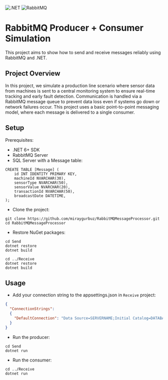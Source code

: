 ![.NET](https://img.shields.io/badge/-.NET-512BD4?style=flat-square&logo=dotnet&logoColor=white)
![RabbitMQ](https://img.shields.io/badge/-RabbitMQ-FF6600?style=flat-square&logo=rabbitmq&logoColor=white)

# RabbitMQ Producer + Consumer Simulation

This project aims to show how to send and receive messages reliably using RabbitMQ and .NET.

## Project Overview

In this project, we simulate a production line scenario where sensor data from machines is sent to a central monitoring system to ensure real-time tracking and early fault detection. Communication is handled via a RabbitMQ message queue to prevent data loss even if systems go down or network failures occur. This project uses a basic point-to-point messaging model, where each message is delivered to a single consumer.

## Setup

Prerequisites:
* .NET 6+ SDK
* RabbitMQ Server
* SQL Server with a Message table:
```
CREATE TABLE [Message] (
    id INT IDENTITY PRIMARY KEY,
    machineId NVARCHAR(30),
    sensorType NVARCHAR(50),
    sensorValue NVARCHAR(20),
    transactionId NVARCHAR(50),
    broadcastDate DATETIME,
);
```

* Clone the project:
```
git clone https://github.com/miraygurbuz/RabbitMQMessageProcessor.git
cd RabbitMQMessageProcessor
```

* Restore NuGet packages:
```
cd Send
dotnet restore
dotnet build
```

```
cd ../Receive
dotnet restore
dotnet build
```
## Usage

* Add your connection string to the appsettings.json in ``Receive`` project:
```json
{
  "ConnectionStrings":
  {
    "DefaultConnection": "Data Source=SERVERNAME;Initial Catalog=DATABASENAME;Integrated Security=True"
  }
}
```

* Run the producer:
```
cd Send
dotnet run
```

* Run the consumer:
```
cd ../Receive
dotnet run
```
